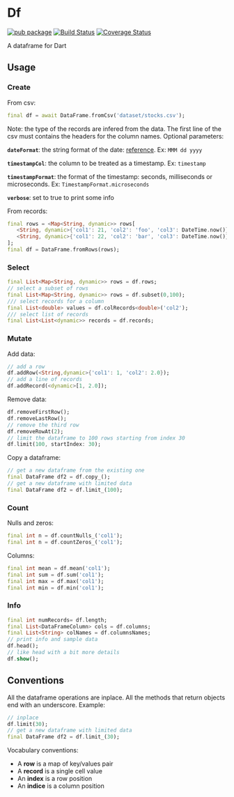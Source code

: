 # Df

[![pub package](https://img.shields.io/pub/v/df.svg)](https://pub.dartlang.org/packages/df) [![Build Status](https://travis-ci.org/synw/df.svg?branch=master)](https://travis-ci.org/synw/df) [![Coverage Status](https://coveralls.io/repos/github/synw/df/badge.svg?branch=master)](https://coveralls.io/github/synw/df?branch=master)

A dataframe for Dart

## Usage

### Create

From csv:

   ```dart
   final df = await DataFrame.fromCsv('dataset/stocks.csv');
   ```

Note: the type of the records are infered from the data. The first line of the csv must contains the headers for the column names. Optional parameters:

**`dateFormat`**: the string format of the date: [reference](https://pub.dev/documentation/intl/latest/intl/DateFormat-class.html). Ex: `MMM dd yyyy`

**`timestampCol`**: the column to be treated as a timestamp. Ex: `timestamp`

**`timestampFormat`**: the format of the timestamp: seconds, milliseconds or microseconds. Ex: `TimestampFormat.microseconds`

**`verbose`**: set to true to print some info

From records:

   ```dart
   final rows = <Map<String, dynamic>> rows[
      <String, dynamic>{'col1': 21, 'col2': 'foo', 'col3': DateTime.now()},
      <String, dynamic>{'col1': 22, 'col2': 'bar', 'col3': DateTime.now()},
   ];
   final df = DataFrame.fromRows(rows);
   ```

### Select

   ```dart
   final List<Map<String, dynamic>> rows = df.rows;
   // select a subset of rows
   final List<Map<String, dynamic>> rows = df.subset(0,100);
   /// select records for a column
   final List<double> values = df.colRecords<double>('col2');
   /// select list of records
   final List<List<dynamic>> records = df.records;
   ```

### Mutate

Add data:

   ```dart
   // add a row
   df.addRow(<String,dynamic>{'col1': 1, 'col2': 2.0});
   // add a line of records
   df.addRecord(<dynamic>[1, 2.0]);
   ```

Remove data:

   ```dart
   df.removeFirstRow();
   df.removeLastRow();
   // remove the third row
   df.removeRowAt(2);
   // limit the dataframe to 100 rows starting from index 30
   df.limit(100, startIndex: 30);
   ```

Copy a dataframe:

   ```dart
   // get a new dataframe from the existing one
   final DataFrame df2 = df.copy_();
   // get a new dataframe with limited data
   final DataFrame df2 = df.limit_(100);
   ```

### Count

Nulls and zeros:

   ```dart
   final int n = df.countNulls_('col1');
   final int n = df.countZeros_('col1');
   ```

Columns:

   ```dart
   final int mean = df.mean('col1');
   final int sum = df.sum('col1');
   final int max = df.max('col1');
   final int min = df.min('col1');
   ```

### Info

   ```dart
   final int numRecords= df.length;
   final List<DataFrameColumn> cols = df.columns;
   final List<String> colNames = df.columnsNames;
   // print info and sample data
   df.head();
   // like head with a bit more details
   df.show();
   ```

## Conventions

All the dataframe operations are inplace. All the methods that return
objects end with an underscore. Example:

   ```dart
   // inplace
   df.limit(30);
   // get a new dataframe with limited data
   final DataFrame df2 = df.limit_(30);
   ```

Vocabulary conventions:

- A **row** is a map of key/values pair
- A **record** is a single cell value
- An **index** is a row position
- An **indice** is a column position
